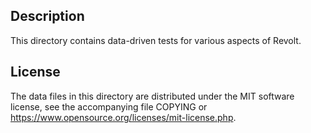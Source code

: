 Description
------------

This directory contains data-driven tests for various aspects of Revolt.

License
--------

The data files in this directory are distributed under the MIT software
license, see the accompanying file COPYING or
https://www.opensource.org/licenses/mit-license.php.

